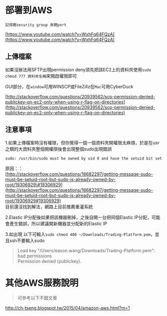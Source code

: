 # 部署到AWS

```
記得開security group 來開port
```

[https://www.youtube.com/watch?v=WxhFq64FQzA](https://www.youtube.com/watch?v=WxhFq64FQzA)

## 上傳檔案

如果沒辦法用SFTP出現permission deny須先把該EC2上的資料夾使用`sudo chmod 777 資料夾名稱`來開啟權限即可

GUI部分，在`window`可用WINSCP或FileZillz在`Mac`可用CyberDuck

[http://stackoverflow.com/questions/20939562/scp-permission-denied-publickey-on-ec2-only-when-using-r-flag-on-directories](http://stackoverflow.com/questions/20939562/scp-permission-denied-publickey-on-ec2-only-when-using-r-flag-on-directories)

## 注意事項

1.如果上傳檔案時沒有權限，但你覺得一個一個資料夾開權限太麻煩，於是在usr之類的大資料夾整個開權限後會出現整個sudo出現錯誤

```
sudo: /usr/bin/sudo must be owned by uid 0 and have the setuid bit set
```

原因：：  
[http://stackoverflow.com/questions/16682297/getting-message-sudo-must-be-setuid-root-but-sudo-is-already-owned-by-root/19306929\#19306929](http://stackoverflow.com/questions/16682297/getting-message-sudo-must-be-setuid-root-but-sudo-is-already-owned-by-root/19306929#19306929)  
目前還沒找到解法，網路上目前推薦重灌系統

2.Elastic IP分配後如果把該機器刪掉，之後自開一台把同個Elastic IP分配，可能會產生錯誤，所以建議開新機器並分配新的Elastic IP

3.如出現 以下可輸入`sudo chmod 400 ~/Downloads/Trading-Platform.pem`，並且ssh不要輸入sudo

> Load key "/Users/eason.wang/Downloads/Trading-Platform.pem": bad permissions  
> Permission denied \(publickey\).







# 其他AWS服務說明

> 可參考以下不錯文章

http://ch-tseng.blogspot.tw/2015/04/amazon-aws.html?m=1



